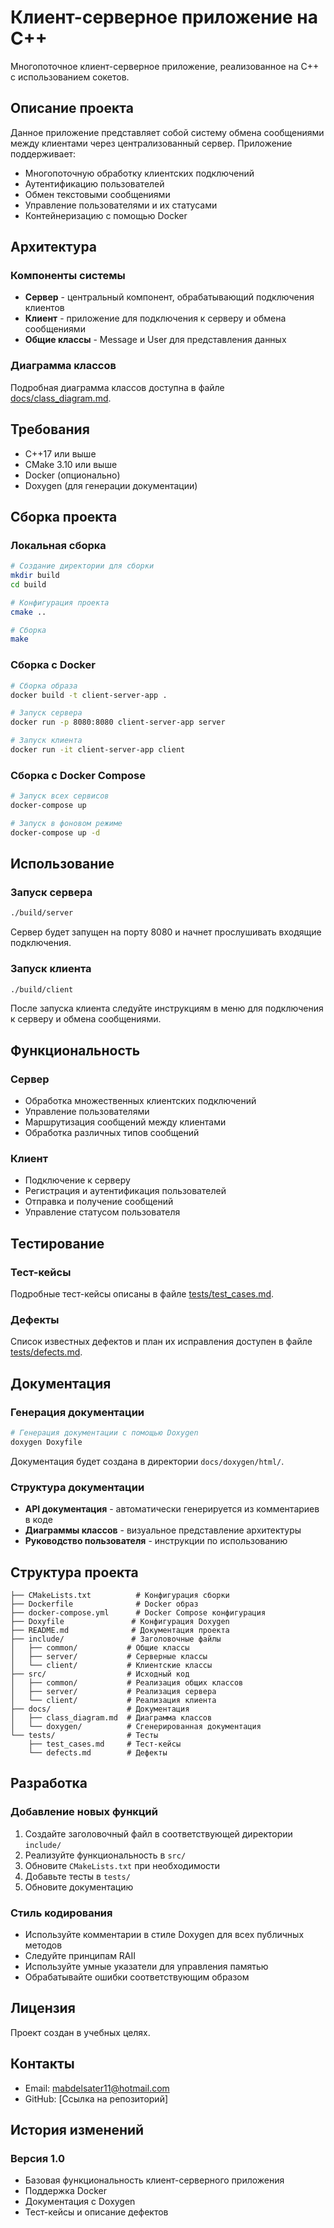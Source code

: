# Клиент-серверное приложение на C++

Многопоточное клиент-серверное приложение, реализованное на C++ с использованием сокетов.

## Описание проекта

Данное приложение представляет собой систему обмена сообщениями между клиентами через централизованный сервер. Приложение поддерживает:

- Многопоточную обработку клиентских подключений
- Аутентификацию пользователей
- Обмен текстовыми сообщениями
- Управление пользователями и их статусами
- Контейнеризацию с помощью Docker

## Архитектура

### Компоненты системы

- **Сервер** - центральный компонент, обрабатывающий подключения клиентов
- **Клиент** - приложение для подключения к серверу и обмена сообщениями
- **Общие классы** - Message и User для представления данных

### Диаграмма классов

Подробная диаграмма классов доступна в файле [docs/class_diagram.md](docs/class_diagram.md).

## Требования

- C++17 или выше
- CMake 3.10 или выше
- Docker (опционально)
- Doxygen (для генерации документации)

## Сборка проекта

### Локальная сборка

```bash
# Создание директории для сборки
mkdir build
cd build

# Конфигурация проекта
cmake ..

# Сборка
make
```

### Сборка с Docker

```bash
# Сборка образа
docker build -t client-server-app .

# Запуск сервера
docker run -p 8080:8080 client-server-app server

# Запуск клиента
docker run -it client-server-app client
```

### Сборка с Docker Compose

```bash
# Запуск всех сервисов
docker-compose up

# Запуск в фоновом режиме
docker-compose up -d
```

## Использование

### Запуск сервера

```bash
./build/server
```

Сервер будет запущен на порту 8080 и начнет прослушивать входящие подключения.

### Запуск клиента

```bash
./build/client
```

После запуска клиента следуйте инструкциям в меню для подключения к серверу и обмена сообщениями.

## Функциональность

### Сервер

- Обработка множественных клиентских подключений
- Управление пользователями
- Маршрутизация сообщений между клиентами
- Обработка различных типов сообщений

### Клиент

- Подключение к серверу
- Регистрация и аутентификация пользователей
- Отправка и получение сообщений
- Управление статусом пользователя

## Тестирование

### Тест-кейсы

Подробные тест-кейсы описаны в файле [tests/test_cases.md](tests/test_cases.md).

### Дефекты

Список известных дефектов и план их исправления доступен в файле [tests/defects.md](tests/defects.md).

## Документация

### Генерация документации

```bash
# Генерация документации с помощью Doxygen
doxygen Doxyfile
```

Документация будет создана в директории `docs/doxygen/html/`.

### Структура документации

- **API документация** - автоматически генерируется из комментариев в коде
- **Диаграммы классов** - визуальное представление архитектуры
- **Руководство пользователя** - инструкции по использованию

## Структура проекта

```
├── CMakeLists.txt          # Конфигурация сборки
├── Dockerfile              # Docker образ
├── docker-compose.yml      # Docker Compose конфигурация
├── Doxyfile               # Конфигурация Doxygen
├── README.md              # Документация проекта
├── include/               # Заголовочные файлы
│   ├── common/           # Общие классы
│   ├── server/           # Серверные классы
│   └── client/           # Клиентские классы
├── src/                  # Исходный код
│   ├── common/           # Реализация общих классов
│   ├── server/           # Реализация сервера
│   └── client/           # Реализация клиента
├── docs/                 # Документация
│   ├── class_diagram.md  # Диаграмма классов
│   └── doxygen/          # Сгенерированная документация
└── tests/                # Тесты
    ├── test_cases.md     # Тест-кейсы
    └── defects.md        # Дефекты
```

## Разработка

### Добавление новых функций

1. Создайте заголовочный файл в соответствующей директории `include/`
2. Реализуйте функциональность в `src/`
3. Обновите `CMakeLists.txt` при необходимости
4. Добавьте тесты в `tests/`
5. Обновите документацию

### Стиль кодирования

- Используйте комментарии в стиле Doxygen для всех публичных методов
- Следуйте принципам RAII
- Используйте умные указатели для управления памятью
- Обрабатывайте ошибки соответствующим образом

## Лицензия

Проект создан в учебных целях.


## Контакты

- Email: mabdelsater11@hotmail.com
- GitHub: [Ссылка на репозиторий]

## История изменений

### Версия 1.0
- Базовая функциональность клиент-серверного приложения
- Поддержка Docker
- Документация с Doxygen
- Тест-кейсы и описание дефектов
